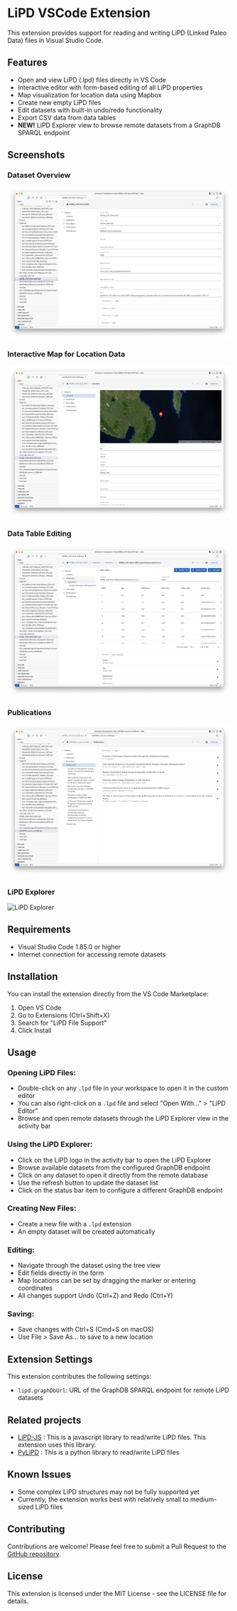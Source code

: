 # LiPD VSCode Extension

This extension provides support for reading and writing LiPD (Linked Paleo Data) files in Visual Studio Code.

## Features

- Open and view LiPD (.lpd) files directly in VS Code
- Interactive editor with form-based editing of all LiPD properties
- Map visualization for location data using Mapbox
- Create new empty LiPD files
- Edit datasets with built-in undo/redo functionality
- Export CSV data from data tables
- **NEW!** LiPD Explorer view to browse remote datasets from a GraphDB SPARQL endpoint

## Screenshots

### Dataset Overview
![Dataset Overview](images/dataset.png)

### Interactive Map for Location Data
![Location Map](images/location.png)

### Data Table Editing
![Data Table Editor](images/datatable.png)

### Publications
![Publications](images/publications.png)

### LiPD Explorer
![LiPD Explorer](images/explorer.png)

## Requirements

- Visual Studio Code 1.85.0 or higher
- Internet connection for accessing remote datasets

## Installation

You can install the extension directly from the VS Code Marketplace:

1. Open VS Code
2. Go to Extensions (Ctrl+Shift+X)
3. Search for "LiPD File Support"
4. Click Install

## Usage

### Opening LiPD Files:
- Double-click on any `.lpd` file in your workspace to open it in the custom editor
- You can also right-click on a `.lpd` file and select "Open With..." > "LiPD Editor"
- Browse and open remote datasets through the LiPD Explorer view in the activity bar

### Using the LiPD Explorer:
- Click on the LiPD logo in the activity bar to open the LiPD Explorer
- Browse available datasets from the configured GraphDB endpoint
- Click on any dataset to open it directly from the remote database
- Use the refresh button to update the dataset list
- Click on the status bar item to configure a different GraphDB endpoint

### Creating New Files:
- Create a new file with a `.lpd` extension
- An empty dataset will be created automatically

### Editing:
- Navigate through the dataset using the tree view
- Edit fields directly in the form
- Map locations can be set by dragging the marker or entering coordinates
- All changes support Undo (Ctrl+Z) and Redo (Ctrl+Y)

### Saving:
- Save changes with Ctrl+S (Cmd+S on macOS)
- Use File > Save As... to save to a new location

## Extension Settings

This extension contributes the following settings:

* `lipd.graphDbUrl`: URL of the GraphDB SPARQL endpoint for remote LiPD datasets

## Related projects
- [LiPD-JS](https://github.com/LinkedEarth/lipdjs) : This is a javascript library to read/write LiPD files. This extension uses this library.
- [PyLiPD](https://github.com/LinkedEarth/pylipd) : This is a python library to read/write LiPD files

## Known Issues

- Some complex LiPD structures may not be fully supported yet
- Currently, the extension works best with relatively small to medium-sized LiPD files

## Contributing

Contributions are welcome! Please feel free to submit a Pull Request to the [GitHub repository](https://github.com/LinkedEarth/lipd-vscode).

## License

This extension is licensed under the MIT License - see the LICENSE file for details. 
